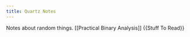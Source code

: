 ```yaml
---
title: Quartz Notes
---
```

Notes about random things.
[[Practical Binary Analysis]]
{{Stuff To Read}}